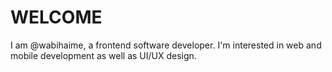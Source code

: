 # WELCOME

I am @wabihaime, a frontend software developer. I'm interested in web and mobile development as well as UI/UX design. 